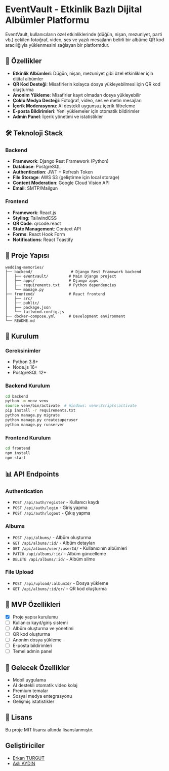 # EventVault - Etkinlik Bazlı Dijital Albümler Platformu

EventVault, kullanıcıların özel etkinliklerinde (düğün, nişan, mezuniyet, parti vb.) çekilen fotoğraf, video, ses ve yazılı mesajların belirli bir albüme QR kod aracılığıyla yüklenmesini sağlayan bir platformdur.

## 🚀 Özellikler

- **Etkinlik Albümleri**: Düğün, nişan, mezuniyet gibi özel etkinlikler için dijital albümler
- **QR Kod Desteği**: Misafirlerin kolayca dosya yükleyebilmesi için QR kod oluşturma
- **Anonim Yükleme**: Misafirler kayıt olmadan dosya yükleyebilir
- **Çoklu Medya Desteği**: Fotoğraf, video, ses ve metin mesajları
- **İçerik Moderasyonu**: AI destekli uygunsuz içerik filtreleme
- **E-posta Bildirimleri**: Yeni yüklemeler için otomatik bildirimler
- **Admin Panel**: İçerik yönetimi ve istatistikler

## 🛠 Teknoloji Stack

### Backend
- **Framework**: Django Rest Framework (Python)
- **Database**: PostgreSQL
- **Authentication**: JWT + Refresh Token
- **File Storage**: AWS S3 (geliştirme için local storage)
- **Content Moderation**: Google Cloud Vision API
- **Email**: SMTP/Mailgun

### Frontend
- **Framework**: React.js
- **Styling**: TailwindCSS
- **QR Code**: qrcode.react
- **State Management**: Context API
- **Forms**: React Hook Form
- **Notifications**: React Toastify

## 📁 Proje Yapısı

```
wedding-memories/
├── backend/                 # Django Rest Framework backend
│   ├── eventvault/         # Main Django project
│   ├── apps/               # Django apps
│   ├── requirements.txt    # Python dependencies
│   └── manage.py
├── frontend/               # React frontend
│   ├── src/
│   ├── public/
│   ├── package.json
│   └── tailwind.config.js
├── docker-compose.yml      # Development environment
└── README.md
```

## 🚀 Kurulum

### Gereksinimler
- Python 3.8+
- Node.js 16+
- PostgreSQL 12+

### Backend Kurulum
```bash
cd backend
python -m venv venv
source venv/bin/activate  # Windows: venv\Scripts\activate
pip install -r requirements.txt
python manage.py migrate
python manage.py createsuperuser
python manage.py runserver
```

### Frontend Kurulum
```bash
cd frontend
npm install
npm start
```

## 📊 API Endpoints

### Authentication
- `POST /api/auth/register` - Kullanıcı kaydı
- `POST /api/auth/login` - Giriş yapma
- `POST /api/auth/logout` - Çıkış yapma

### Albums
- `POST /api/albums/` - Albüm oluşturma
- `GET /api/albums/:id/` - Albüm detayları
- `GET /api/albums/user/:userId/` - Kullanıcının albümleri
- `PATCH /api/albums/:id/` - Albüm güncelleme
- `DELETE /api/albums/:id/` - Albüm silme

### File Upload
- `POST /api/upload/:albumId/` - Dosya yükleme
- `GET /api/albums/:id/qr/` - QR kod oluşturma

## 🎯 MVP Özellikleri

- [x] Proje yapısı kurulumu
- [ ] Kullanıcı kayıt/giriş sistemi
- [ ] Albüm oluşturma ve yönetimi
- [ ] QR kod oluşturma
- [ ] Anonim dosya yükleme
- [ ] E-posta bildirimleri
- [ ] Temel admin panel

## 📱 Gelecek Özellikler

- Mobil uygulama
- AI destekli otomatik video kolaj
- Premium temalar
- Sosyal medya entegrasyonu
- Gelişmiş istatistikler

## 📄 Lisans

Bu proje MIT lisansı altında lisanslanmıştır. 

## Geliştiriciler 
- [Erkan TURGUT](https://github.com/Erkan3034)
- [Aslı AYDIN](https://github.com/asliaydin0)
